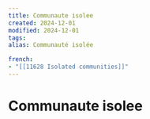 ```yaml
---
title: Communaute isolee
created: 2024-12-01
modified: 2024-12-01
tags: 
alias: Communauté isolée

french:
- "[[11628 Isolated communities]]"
---
```

# Communaute isolee
